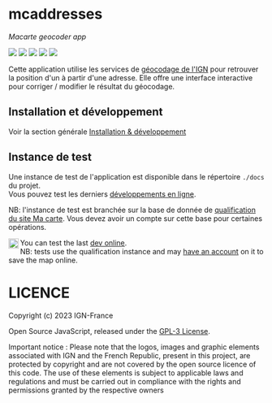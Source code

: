 # mcaddresses
*Macarte geocoder app*

![](https://img.shields.io/github/v/release/IGNF-Ma-carte/mcaddresses)
![](https://img.shields.io/github/stars/IGNF-Ma-carte/mcaddresses)
![](https://img.shields.io/github/commit-activity/m/IGNF-Ma-carte/mcaddresses)
![](https://img.shields.io/github/contributors/IGNF-Ma-carte/mcaddresses)
![](https://img.shields.io/github/license/IGNF-Ma-carte/mcaddresses)

Cette application utilise les services de [géocodage de l'IGN](https://geoservices.ign.fr/documentation/services/api-et-services-ogc/service-de-geocodage-20) pour retrouver la position d'un à partir d'une adresse.
Elle offre une interface interactive pour corriger / modifier le résultat du géocodage.

## Installation et développement

Voir la section générale [Installation & développement](https://github.com/IGNF-Ma-carte/.github/blob/main/DEVELOPING.md)

## Instance de test

Une instance de test de l'application est disponible dans le répertoire `./docs` du projet.   
Vous pouvez test les derniers [développements en ligne](https://ignf-ma-carte.github.io/mcaddresses/).

NB: l'instance de test est branchée sur la base de donnée de [qualification du site Ma carte](https://macarte-qualif.ign.fr/). Vous devez avoir un compte sur cette base pour certaines opérations.

<img src="https://upload.wikimedia.org/wikipedia/commons/c/c8/Flag_of_the_United_Kingdom_%285-8%29.svg" height=20 align="left" />

You can test the last [dev online](https://ignf-ma-carte.github.io/mcaddresses/).   
NB: tests use the qualification instance and may [have an account](https://macarte-qualif.ign.fr/) on it to save the map online.

# LICENCE

Copyright (c) 2023 IGN-France

Open Source JavaScript, released under the [GPL-3 License](./LICENSE).

Important notice : Please note that the logos, images and graphic elements associated with IGN and the French Republic, present in this project, are protected by copyright and are not covered by the open source licence of this code. The use of these elements is subject to applicable laws and regulations and must be carried out in compliance with the rights and permissions granted by the respective owners

